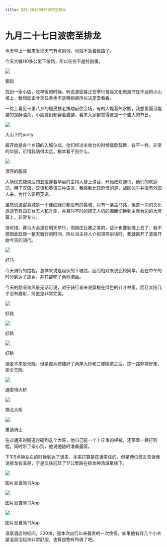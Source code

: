 ```yaml
---
title: D24-20180927波密至排龙
---
```


# 九月二十七日波密至排龙

今天早上一起来发现天气有点阴沉，也就不急着赶路了。

今天大概110多公里下坡路，所以任务不是特别重。

![](https://ridemypic.oss-cn-chengdu.aliyuncs.com/rideimg/2616645-1e98d1f13fb6528a.jpg)  

雾起

  

找到一家小店，吃早饭的时候，听说波密县正在举行首届文化旅游节在不远的小山坡上，我想反正今天任务也不是特别紧所以决定去看看。

一路上看见十里八乡的居民扶老携幼前往会场，有的人提着热水瓶，我想里面可能装的是酥油茶，小朋友们都穿着盛装，看来大家都觉得这是一个盛大的节日。

![](https://ridemypic.oss-cn-chengdu.aliyuncs.com/rideimg/2616645-8dc041e79b66e5bf.jpg)  

大山下的party

  

最开始是各个乡镇的入城仪式，他们经过主席台的时候载歌载舞，各不一样，非常的华丽，可惜我站得太远，根本看不到什么。

![](https://ridemypic.oss-cn-chengdu.aliyuncs.com/rideimg/2616645-bd893d9d6290ec6a.jpg)  

漂亮的服装

  

入场仪式结束后四五位穿着华丽的主持人登上讲台，开始致欢迎词。他们的欢迎词，用了汉语，汉语和英语三种语言，我感到比较奇怪的是，战区似乎并没有外国人来。为什么要用英语。

虽然说波密县城是一个连红绿灯都没有的县城，只有一条主马路，但这一次的文化旅游节有四五台无人机升空，并且时不时的把无人机的画面切换到主席台边的大屏幕上，非常专业。

很可惜，赛马大会是在明天举行，而锅庄比赛之类的，估计也要到晚上去了，我不想因此耽误一整天骑行的时间，所以当主持人介绍领导讲话时，我就离开了波密开始今天的骑行。

![](https://ridemypic.oss-cn-chengdu.aliyuncs.com/rideimg/2616645-e9a9b3790acb1716.jpg)  

好马

  

今天骑行的路程，总体来说是起伏的下坡路，因而相对来说比较简单，我在中午的时分到达了故乡，并在那吃了两桶泡面。

今天的路况和风景无话可说，对于骑行者来说穿梭在绿色的针叶林里，而且太阳几乎没有直射，简直是非常完美。

![](https://ridemypic.oss-cn-chengdu.aliyuncs.com/rideimg/2616645-8f17d0b8d8dd5ded.jpg)  

好路

![](https://ridemypic.oss-cn-chengdu.aliyuncs.com/rideimg/2616645-d029d70d44cfc681.jpg)  

好路

![](https://ridemypic.oss-cn-chengdu.aliyuncs.com/rideimg/2616645-4eeba8c6f4191fad.jpg)  

好路

通麦本来是天险，但是自从修建好了两座大桥和三座隧道之后，这一路非常好走，完全无险。

![](https://ridemypic.oss-cn-chengdu.aliyuncs.com/rideimg/2616645-6f3d4ade2291f1c6.jpg)  

通麦特大桥

![](https://ridemypic.oss-cn-chengdu.aliyuncs.com/rideimg/2616645-83363397e1e8fd39.jpg)  

排龙大桥

![](https://ridemypic.oss-cn-chengdu.aliyuncs.com/rideimg/2616645-33405c5605d9c6f9.jpg)  

重装骑士

在过通麦的隧道时碰到这个大哥，他自己驼一个十斤重的棉被，还带着一根打狗棍，同时带了条小狗，他说他随时准备露营。

下午5点钟左右的时候到达了通麦，本来打算是在通麦住的，但是两位骑友告诉我说排龙有温泉，于是又往前赶了17公里路在排龙神汤温泉住下。

![](https://ridemypic.oss-cn-chengdu.aliyuncs.com/rideimg/2616645-75169f5ab045c0e7.jpg)  

图片发自简书App

![](https://ridemypic.oss-cn-chengdu.aliyuncs.com/rideimg/2616645-c791c80f4cea11d8.jpg)  

图片发自简书App

![](https://ridemypic.oss-cn-chengdu.aliyuncs.com/rideimg/2616645-bfd49eb83e736329.jpg)  

图片发自简书App

  

温泉酒店的标间，220块，是本次出行以来最贵的一次住宿，如果他有好几个小木屋温泉泡起来非常舒服，也算是物有所值了吧。
